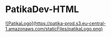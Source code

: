 # PatikaDev-HTML
 <a href="https://app.patika.dev/akgnvahit">
 ![PatikaLogo](https://patika-prod.s3.eu-central-1.amazonaws.com/staticFiles/patikaLogo.png)
